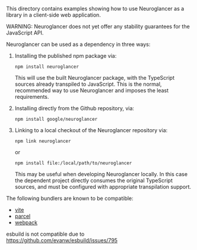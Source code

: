This directory contains examples showing how to use Neuroglancer as a library in
a client-side web application.

WARNING: Neuroglancer does not yet offer any stability guarantees for the
JavaScript API.

Neuroglancer can be used as a dependency in three ways:

1. Installing the published npm package via:

   ```shell
   npm install neuroglancer
   ```

   This will use the built Neuroglancer package, with the TypeScript sources
   already transpiled to JavaScript. This is the normal, recommended way to use
   Neuroglancer and imposes the least requirements.

2. Installing directly from the Github repository, via:

   ```shell
   npm install google/neuroglancer
   ```

3. Linking to a local checkout of the Neuroglancer repository via:

   ```shell
   npm link neuroglancer
   ```

   or

   ```shell
   npm install file:/local/path/to/neuroglancer
   ```

   This may be useful when developing Neuroglancer locally. In this case the
   dependent project directly consumes the original TypeScript sources, and must
   be configured with appropriate transpilation support.

The following bundlers are known to be compatible:

- [vite](./vite/)
- [parcel](./parcel/)
- [webpack](./webpack/)

esbuild is not compatible due to https://github.com/evanw/esbuild/issues/795
